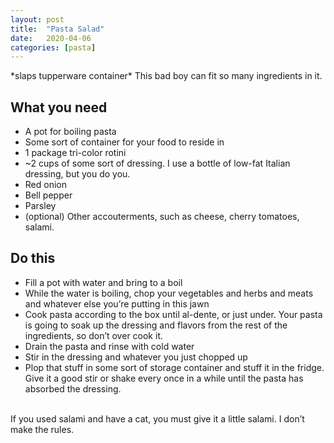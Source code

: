 ```yaml
---
layout: post
title:  "Pasta Salad"
date:   2020-04-06
categories: [pasta]
---
```

\*slaps tupperware container\* This bad boy can fit so many ingredients in it.<br/>

## What you need
* A pot for boiling pasta
* Some sort of container for your food to reside in
* 1 package tri-color rotini
* ~2 cups of some sort of dressing. I use a bottle of low-fat Italian dressing, but you do you.
* Red onion
* Bell pepper
* Parsley
* (optional) Other accouterments, such as cheese, cherry tomatoes, salami.

##  Do this
* Fill a pot with water and bring to a boil
* While the water is boiling, chop your vegetables and herbs and meats and whatever else you’re putting in this jawn
* Cook pasta according to the box until al-dente, or just under. Your pasta is going to soak up the dressing and flavors from the rest of the ingredients, so don’t over cook it.
* Drain the pasta and rinse with cold water
* Stir in the dressing and whatever you just chopped up
* Plop that stuff in some sort of storage container and stuff it in the fridge. Give it a good stir or shake every once in a while until the pasta has absorbed the dressing.<br/>
<br/>
If you used salami and have a cat, you must give it a little salami. I don’t make the rules.